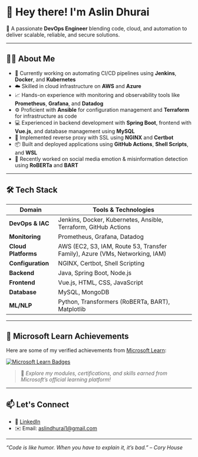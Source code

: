# 👋 Hey there! I'm Aslin Dhurai

🎯 A passionate **DevOps Engineer** blending code, cloud, and automation to deliver scalable, reliable, and secure solutions.

---

## 👨‍💻 About Me

- 🔧 Currently working on automating CI/CD pipelines using **Jenkins**, **Docker**, and **Kubernetes**
- ☁️ Skilled in cloud infrastructure on **AWS** and **Azure**
- 📈 Hands-on experience with monitoring and observability tools like **Prometheus**, **Grafana**, and **Datadog**
- ⚙️ Proficient with **Ansible** for configuration management and **Terraform** for infrastructure as code
- 💻 Experienced in backend development with **Spring Boot**, frontend with **Vue.js**, and database management using **MySQL**
- 🔐 Implemented reverse proxy with SSL using **NGINX** and **Certbot**
- 📦 Built and deployed applications using **GitHub Actions**, **Shell Scripts**, and **WSL**
- 🧠 Recently worked on social media emotion & misinformation detection using **RoBERTa** and **BART**

---

## 🛠️ Tech Stack

| Domain               | Tools & Technologies                                                                 |
|----------------------|--------------------------------------------------------------------------------------|
| **DevOps & IAC**     | Jenkins, Docker, Kubernetes, Ansible, Terraform, GitHub Actions                     |
| **Monitoring**       | Prometheus, Grafana, Datadog                                                         |
| **Cloud Platforms**  | AWS (EC2, S3, IAM, Route 53, Transfer Family), Azure (VMs, Networking, IAM)          |
| **Configuration**    | NGINX, Certbot, Shell Scripting                                                      |
| **Backend**          | Java, Spring Boot, Node.js                                                           |
| **Frontend**         | Vue.js, HTML, CSS, JavaScript                                                        |
| **Database**         | MySQL, MongoDB                                                                       |
| **ML/NLP**           | Python, Transformers (RoBERTa, BART), Matplotlib                                     |

---

## 🏅 Microsoft Learn Achievements

Here are some of my verified achievements from [Microsoft Learn](https://learn.microsoft.com/en-us/users/aslindhurai/achievements):

<a href="https://learn.microsoft.com/en-us/users/aslindhurai/achievements">
  <img src="https://img.shields.io/badge/Microsoft%20Learn-View%20My%20Badges-0078D4?style=for-the-badge&logo=microsoft&logoColor=white" alt="Microsoft Learn Badges" />
</a>

> 📌 *Explore my modules, certifications, and skills earned from Microsoft’s official learning platform!*

---

## 📫 Let's Connect

- 💼 [LinkedIn](https://www.linkedin.com/in/aslindhurai/)
- ✉️ Email: aslindhurai1@gmail.com

---

*“Code is like humor. When you have to explain it, it’s bad.” – Cory House*
